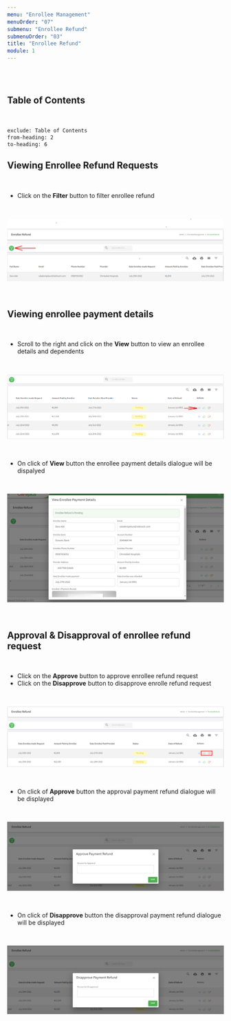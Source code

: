 ```yaml
---
menu: "Enrollee Management"
menuOrder: "07"
submenu: "Enrollee Refund"
submenuOrder: "03"
title: "Enrollee Refund"
module: 1
---
```




<br />
<br />


## Table of Contents

<br />

```toc
exclude: Table of Contents
from-heading: 2
to-heading: 6
```

## Viewing Enrollee Refund Requests
<br />

- Click on the **Filter** button to filter enrollee refund


<br />

![Careplus Enrolle Refund Request](images/FilterEnrolleeRefund.png "Enrolle Refund Request")

<br />

## Viewing enrollee payment details

<br />

- Scroll to the right and click on the **View** button to view an enrollee details and dependents

<br />

![Careplus Enrolle Payment Details](images/CareplusViewEnrolleePaymentDetails.png "Enrolle Payment Details")

<br />

- On click of **View** button the enrollee payment details dialogue will be dispalyed

<br />

![Careplus Enrolle Payment Details popup](images/CareplusViewEnrolleePaymentDetailspopup.png "Enrolle Payment Details")

<br />

## Approval & Disapproval of enrollee refund request 

<br />

- Click on the **Approve** button to approve enrollee refund request
- Click on the **Disapprove** button to disapprove enrolle refund request

<br />

![Careplus approval disapproval](images/CareplusApprovalDisapprovalEnrolleRefund.png "Enrolle refund")

<br />

- On click of **Approve** button the approval payment refund dialogue will be displayed

<br />

![Careplus approval](images/CareplusApprovalEnrolleRefund.png "Enrolle refund")

<br />

- On click of **Disapprove** button the disapproval payment refund dialogue will be displayed

<br />

![Careplus disapproval](images/CareplusDisapprovalEnrolleRefund.png "Enrolle refund")

<br />

